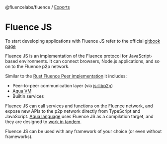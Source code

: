 @fluencelabs/fluence / [Exports](modules.md)

# Fluence JS

To start developing applications with Fluence JS refer to the official [gitbook page](https://doc.fluence.dev/docs/js-sdk)

Fluence JS is an implementation of the Fluence protocol for JavaScript-based environments. It can connect browsers, Node.js applications, and so on to the Fluence p2p network.

Similar to the [Rust Fluence Peer implementation](https://github.com/fluencelabs/fluence) it includes:

-   Peer-to-peer communication layer (via [js-libp2p](https://github.com/libp2p/js-libp2p))
-   [Aqua VM](https://github.com/fluencelabs/aquavm)
-   Builtin services

Fluence JS can call services and functions on the Fluence network, and expose new APIs to the p2p network directly from TypeScript and JavaScript.
[Aqua language](https://github.com/fluencelabs/aqua) uses Fluence JS as a compilation target, and they are designed to [work in tandem](https://doc.fluence.dev/docs/js-sdk/3_in_depth#understanding-the-aqua-compiler-output).

Fluence JS can be used with any framework of your choice \(or even without frameworks\).
